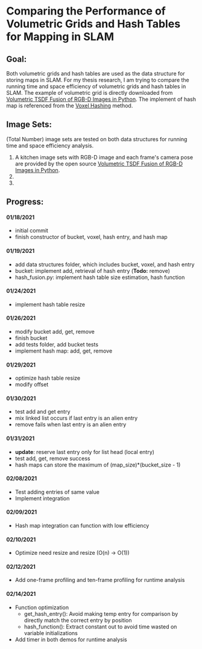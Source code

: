 # Comparing the Performance of Volumetric Grids and Hash Tables for Mapping in SLAM

## Goal: 

Both volumetric grids and hash tables are used as the data structure for storing maps in SLAM. For my thesis research, I am trying to compare the running time and space efficiency of volumetric grids and hash tables in SLAM.
The example of volumetric grid is directly downloaded from [Volumetric TSDF Fusion of RGB-D Images in Python](https://github.com/andyzeng/tsdf-fusion-python). The implement of hash map is referenced from the [Voxel Hashing](https://github.com/niessner/VoxelHashing) method.

## Image Sets:

(Total Number) image sets are tested on both data structures for running time and space efficiency analysis.

1. A kitchen image sets with RGB-D image and each frame's camera pose are provided by the open source [Volumetric TSDF Fusion of RGB-D Images in Python](https://github.com/andyzeng/tsdf-fusion-python).
2.
3. 

## Progress:

#### 01/18/2021 
+ initial commit
+ finish constructor of bucket, voxel, hash entry, and hash map

#### 01/19/2021 
+ add data structures folder, which includes bucket, voxel, and hash entry
+ bucket: implement add, retrieval of hash entry (**Todo:** remove)
+ hash_fusion.py: implement hash table size estimation, hash function

#### 01/24/2021 
+ implement hash table resize

#### 01/26/2021 
+ modify bucket add, get, remove
+ finish bucket
+ add tests folder, add bucket tests
+ implement hash map: add, get, remove

#### 01/29/2021 
+ optimize hash table resize
+ modify offset

#### 01/30/2021
+ test add and get entry
+ mix linked list occurs if last entry is an alien entry
+ remove fails when last entry is an alien entry

#### 01/31/2021
+ **update**: reserve last entry only for list head (local entry)
+ test add, get, remove success
+ hash maps can store the maximum of (map_size)*(bucket_size - 1)

#### 02/08/2021
+ Test adding entries of same value
+ Implement integration

#### 02/09/2021
+ Hash map integration can function with low efficiency

#### 02/10/2021
+ Optimize need resize and resize (O(n) -> O(1))

#### 02/12/2021
+ Add one-frame profiling and ten-frame profiling for runtime analysis

#### 02/14/2021
+ Function optimization
    + get_hash_entry(): Avoid making temp entry for comparison by directly match the correct entry by position
    + hash_function(): Extract constant out to avoid time wasted on variable initializations
+ Add timer in both demos for runtime analysis